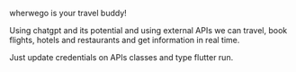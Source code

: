 wherwego is your travel buddy!

Using chatgpt and its potential and using external APIs we can travel, book flights, hotels and restaurants and get information in real time.

Just update credentials on APIs classes and type flutter run.
